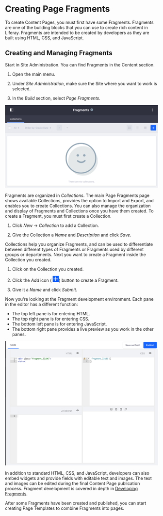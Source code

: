 # Creating Page Fragments [](id=creating-fragments)

To create Content Pages, you must first have some Fragments. Fragments are one
of the building blocks that you can use to create rich content in Liferay.
Fragments are intended to be created by developers as they are built using HTML,
CSS, and JavaScript.

## Creating and Managing Fragments [](id=creating-and-managing-fragments)

Start in Site Administration. You can find Fragments in the Content section.

1.  Open the main menu.

2.  Under *Site Administration*, make sure the Site where you want to work is 
    selected.

3.  In the *Build* section, select *Page Fragments*.

![Figure 1: Here is the Page Fragments page with no Fragments or Collections created.](../../../../../../images/empty-fragments-page.png)

Fragments are organized in *Collections*. The main Page Fragments page shows
available Collections, provides the option to Import and Export, and enables you
to create Collections. You can also manage the organization and display of
Fragments and Collections once you have them created. To create a Fragment, you
must first create a Collection.

1.  Click *New* &rarr; *Collection* to add a Collection.

2.  Give the Collection a *Name* and *Description* and click *Save*.

Collections help you organize Fragments, and can be used to differentiate 
between different types of Fragments or Fragments used by different groups or 
departments. Next you want to create a Fragment inside the Collection you 
created.

1.  Click on the Collection you created.

2.  Click the *Add* icon (
    ![New](../../../../../../images/icon-add.png))  button to create a Fragment.

3.  Give it a *Name* and click *Submit*.

Now you're looking at the Fragment development environment. Each pane in the
editor has a different function:

*  The top left pane is for entering HTML.
*  The top right pane is for entering CSS.
*  The bottom left pane is for entering JavaScript.
*  The bottom right pane provides a live preview as you work in the other panes.

![Figure 2: The Fragments editor provides an environment for creating all the parts of a Fragment.](../../../../../../images/fragments-editor.png)

In addition to standard HTML, CSS, and JavaScript, developers can also embed
widgets and provide fields with editable text and images. The text and images
can be edited during the final Content Page publication process. Fragment 
development is covered in depth in 
[Developing Fragments](/discover/portal/-/knowledge_base/7-1/developing-fragments).

After some Fragments have been created and published, you can start creating 
Page Templates to combine Fragments into pages.
